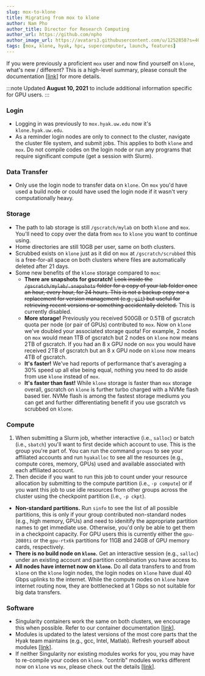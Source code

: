 ```yaml
---
slug: mox-to-klone
title: Migrating from mox to klone
author: Nam Pho
author_title: Director for Research Computing
author_url: https://github.com/npho
author_image_url: https://avatars3.githubusercontent.com/u/1252858?s=400&v=4
tags: [mox, klone, hyak, hpc, supercomputer, launch, features]
---
```


If you were previously a proficient `mox` user and now find yourself on `klone`, what's new / different? This is a high-level summary, please consult the documentation [[link](/docs)] for more details.

:::note
Updated **August 10, 2021** to include additional information specific for GPU users.
:::

### Login

* Logging in was previously to `mox.hyak.uw.edu` now it's `klone.hyak.uw.edu`.
* As a reminder login nodes are only to connect to the cluster, navigate the cluster file system, and submit jobs. This applies to both `klone` and `mox`. Do not compile codes on the login node or run any programs that require significant compute (get a session with Slurm).

### Data Transfer

* Only use the login node to transfer data on `klone`. On `mox` you'd have used a build node or could have used the login node if it wasn't very computationally heavy.

### Storage

* The path to lab storage is still `/gscratch/mylab` on both `klone` and `mox`. You'll need to copy over the data from `mox` to `klone` you want to continue using.
* Home directories are still 10GB per user, same on both clusters.
* Scrubbed exists on `klone` just as it did on `mox` at `/gscratch/scrubbed` this is a free-for-all space on both clusters where files are automatically deleted after 21 days. 
* Some new benefits of the `klone` storage compared to `mox`:
  * **There are snapshots for gscratch!** ~~Look inside the `/gscratch/mylab/.snapshots` folder for a copy of your lab folder once an hour, every hour, for 24 hours. This is not a backup copy nor a replacement for version management (e.g., `git`) but useful for retrieving recent versions or something accidentally deleted.~~ This is currently disabled.
  * **More storage!** Previously you received 500GB or 0.5TB of gscratch quota per node (or pair of GPUs) contributed to `mox`. Now on `klone` we've doubled your associated storage quota! For example, 2 nodes on `mox` would mean 1TB of gscratch but 2 nodes on `klone` now means 2TB of gscratch. If you had an 8 x GPU node on `mox` you would have received 2TB of gscratch but an 8 x GPU node on `klone` now means 4TB of gscratch.
  * **It's faster!** We've had reports of performance that's averaging a 30% speed up all else being equal, nothing you need to do aside from use `klone` instead of `mox`.
  * **It's faster than fast!** While `klone` storage is faster than `mox` storage overall, gscratch on `klone` is further turbo charged with a NVMe flash based tier. NVMe flash is among the fastest storage mediums you can get and further differentiating benefit if you use gscratch vs scrubbed on `klone`.

### Compute

1. When submitting a Slurm job, whether interactive (i.e., `salloc`) or batch (i.e., `sbatch`) you'll want to first decide which account to use. This is the group you're part of. You can run the command `groups` to see your affiliated accounts and run `hyakalloc` to see all the resources (e.g., compute cores, memory, GPUs) used and available associated with each affiliated account.
2. Then decide if you want to run this job to count under your resource allocation by submitting to the compute partition (i.e., `-p compute`) or if you want this job to use idle resources from other groups across the cluster using the checkpoint partition (i.e., `-p ckpt`).

* **Non-standard partitions.** Run `sinfo` to see the list of all possible partitions, this is only if your group contributed non-standard nodes (e.g., high memory, GPUs) and need to idenitify the appropriate partition names to get immediate use. Otherwise, you'd only be able to get them in a checkpoint capacity. For GPU users this is currently either the `gpu-2080ti` or the `gpu-rtx6k` partitions for 11GB and 24GB of GPU memory cards, respectively.
* **There is no build node on `klone`.** Get an interactive session (e.g., `salloc`) under an existing account and partition combination you have access to. 
* **All nodes have internet now on `klone`.** Do all data transfers to and from `klone` on the `klone` login nodes, the login nodes on `klone` have dual 40 Gbps uplinks to the internet. While the compute nodes on `klone` have internet routing now, they are bottlenecked at 1 Gbps so not suitable for big data transfers. 

### Software

* Singularity containers work the same on both clusters, we encourage this when possible. Refer to our container documentation [[link](/docs/tools/containers)].
* Modules is updated to the latest versions of the most core parts that the Hyak team maintains (e.g., gcc, Intel, Matlab). Refresh yourself about modules [[link](/docs/tools/modules)].
* If neither Singularity nor existing modules works for you, you may have to re-compile your codes on `klone`. "contrib" modules works different now on `klone` vs `mox`, please check out the details [[link](/docs/tools/modules#how-do-i-create-shared-lmod-modules-on-klone)].

